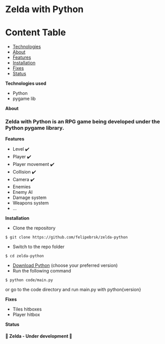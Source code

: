 # Zelda with Python

Content Table
=================
<!--ts-->
   * [Technologies](#technologies)
   * [About](#about)
   * [Features](#features)
   * [Installation](#instalation)
   * [Fixes](#fixes)
   * [Status](#status)
<!--te-->

<a name="technologies">**Technologies used**</a>
- Python
- pygame lib

<a name="about">**About**</a>
### Zelda with Python is an RPG game being developed under the Python pygame library.

<a name="features">**Features**</a><br>
- Level ✔️
- Player ✔️
- Player movement ✔️
- Collision ✔️
- Camera ✔️
- Enemies
- Enemy AI
- Damage system
- Weapons system
- ...

<a name="instalation">**Installation**</a><br />
- Clone the repository<br>
```
$ git clone https://github.com/felipebrsk/zelda-python
```
- Switch to the repo folder<br />
```
$ cd zelda-python
```
- <a href="https://www.python.org/downloads/">Download Python</a> (choose your preferred version)<br />
- Run the following command
```
$ python code/main.py
```
or go to the code directory and run main.py with python{version}
<br />

<a name="fixes">**Fixes**</a><br />
- Tiles hitboxes
- Player hitbox

<a name="status">**Status**</a>
<h4 align="left"> 
	🚧  Zelda - Under development  🚧
</h4>
